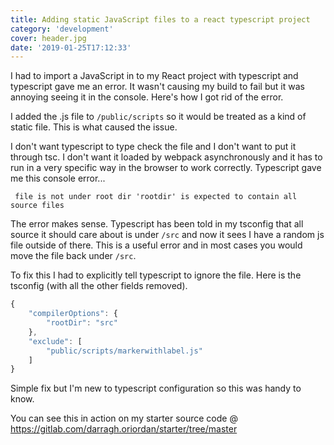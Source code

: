 ```yaml
---
title: Adding static JavaScript files to a react typescript project
category: 'development'
cover: header.jpg
date: '2019-01-25T17:12:33'
---
```


I had to import a JavaScript in to my React project with typescript and typescript gave me an error. It wasn't causing my build to fail but it was annoying seeing it in the console. Here's how I got rid of the error.

I added the .js file to `/public/scripts` so it would be treated as a kind of static file. This is what caused the issue.

I don't want typescript to type check the file and I don't want to put it through tsc. I don't want it loaded by webpack asynchronously and it has to run in a very specific way in the browser to work correctly. Typescript gave me this console error...

```pre
 file is not under root dir 'rootdir' is expected to contain all source files
```

The error makes sense. Typescript has been told in my tsconfig that all source it should care about is under `/src` and now it sees I have a random js file outside of there. This is a useful error and in most cases you would move the file back under `/src`.

To fix this I had to explicitly tell typescript to ignore the file. Here is the tsconfig (with all the other fields removed).

```javascript
{
    "compilerOptions": {
        "rootDir": "src"
    },
    "exclude": [
        "public/scripts/markerwithlabel.js"
    ]
}
```

Simple fix but I'm new to typescript configuration so this was handy to know.

You can see this in action on my starter source code @ <https://gitlab.com/darragh.oriordan/starter/tree/master>
